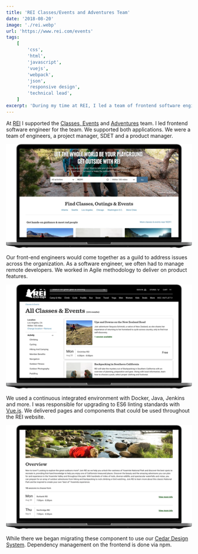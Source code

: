 ```yaml
---
title: 'REI Classes/Events and Adventures Team'
date: '2018-08-20'
image: './rei.webp'
url: 'https://www.rei.com/events'
tags:
    [
        'css',
        'html',
        'javascript',
        'vuejs',
        'webpack',
        'json',
        'responsive design',
        'technical lead',
    ]
excerpt: 'During my time at REI, I led a team of frontend software engineers supporting both the Classes, Events, and Adventures applications. We used Agile methodology and a continuous integrated environment with Docker, Java, Jenkins, and more. I also upgraded our linting standards with Vue.js and delivered pages and components for the REI website using the Cedar Design System.'
---
```


At [REI](https://www.rei.com) I supported the [Classes, Events](https://www.rei.com/events) and [Adventures](https://www.rei.com/adventures) team. I led frontend software engineer for the team. We supported both applications. We were a team of engineers, a project manager, SDET and a product manager.

![REI 1](./rei-1.webp)

Our front-end engineers would come together as a guild to address issues across the organization. As a software engineer, we often had to manage remote developers. We worked in Agile methodology to deliver on product features.

![REI 2](./rei-2.webp)

We used a continuous integrated environment with Docker, Java, Jenkins and more. I was responsible for upgrading to ES6 linting standards with [Vue.js](https://vuejs.org). We delivered pages and components that could be used throughout the REI website.

![REI 3](./rei-3.webp)

While there we began migrating these component to use our [Cedar Design System](https://rei.github.io/rei-cedar-docs/). Dependency management on the frontend is done via npm.
